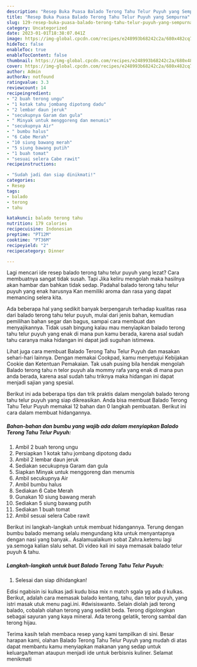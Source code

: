 ```yaml
---
description: "Resep Buka Puasa Balado Terong Tahu Telur Puyuh yang Sempurna"
title: "Resep Buka Puasa Balado Terong Tahu Telur Puyuh yang Sempurna"
slug: 129-resep-buka-puasa-balado-terong-tahu-telur-puyuh-yang-sempurna
category: Uncategorized
date: 2023-01-01T18:38:07.041Z
image: https://img-global.cpcdn.com/recipes/e248993b68242c2a/680x482cq70/balado-terong-tahu-telur-puyuh-foto-resep-utama.jpg
hideToc: false
enableToc: true
enableTocContent: false
thumbnail: https://img-global.cpcdn.com/recipes/e248993b68242c2a/680x482cq70/balado-terong-tahu-telur-puyuh-foto-resep-utama.jpg
cover: https://img-global.cpcdn.com/recipes/e248993b68242c2a/680x482cq70/balado-terong-tahu-telur-puyuh-foto-resep-utama.jpg
author: Admin
authorAv: notfound
ratingvalue: 3.3
reviewcount: 14
recipeingredient:
- "2 buah terong ungu"
- "1 kotak tahu jombang dipotong dadu"
- "2 lembar daun jeruk"
- "secukupnya Garam dan gula"
- " Minyak untuk menggoreng dan menumis"
- "secukupnya Air"
- " bumbu halus"
- "6 Cabe Merah"
- "10 siung bawang merah"
- "5 siung bawang putih"
- "1 buah tomat"
- "sesuai selera Cabe rawit"
recipeinstructions:

- "Sudah jadi dan siap dinikmati!"
categories:
- Resep
tags:
- balado
- terong
- tahu

katakunci: balado terong tahu 
nutrition: 179 calories
recipecuisine: Indonesian
preptime: "PT12M"
cooktime: "PT36M"
recipeyield: "2"
recipecategory: Dinner

---
```



Lagi mencari ide resep balado terong tahu telur puyuh yang lezat? Cara membuatnya sangat tidak susah. Tapi Jika keliru mengolah maka hasilnya akan hambar dan bahkan tidak sedap. Padahal balado terong tahu telur puyuh yang enak harusnya Kan memiliki aroma dan rasa yang dapat memancing selera kita.


Ada beberapa hal yang sedikit banyak berpengaruh terhadap kualitas rasa dari balado terong tahu telur puyuh, mulai dari jenis bahan, kemudian pemilihan bahan segar dan bagus, sampai cara membuat dan menyajikannya. Tidak usah bingung kalau mau menyiapkan balado terong tahu telur puyuh yang enak di mana pun kamu berada, karena asal sudah tahu caranya maka hidangan ini dapat jadi suguhan istimewa.

Lihat juga cara membuat Balado Terong Tahu Telur Puyuh dan masakan sehari-hari lainnya. Dengan memakai Cookpad, kamu menyetujui Kebijakan Cookie dan Ketentuan Pemakaian. Tak usah pusing bila hendak mengolah Balado terong tahu n telor puyuh ala mommy rafa yang enak di mana pun anda berada, karena asal sudah tahu triknya maka hidangan ini dapat menjadi sajian yang spesial.


Berikut ini ada beberapa tips dan trik praktis dalam mengolah balado terong tahu telur puyuh yang siap dikreasikan. Anda bisa membuat Balado Terong Tahu Telur Puyuh memakai 12 bahan dan 0 langkah pembuatan. Berikut ini cara dalam membuat hidangannya.

<!--inarticleads1-->

##### Bahan-bahan dan bumbu yang wajib ada dalam menyiapkan Balado Terong Tahu Telur Puyuh:

1. Ambil 2 buah terong ungu
1. Persiapkan 1 kotak tahu jombang dipotong dadu
1. Ambil 2 lembar daun jeruk
1. Sediakan secukupnya Garam dan gula
1. Siapkan  Minyak untuk menggoreng dan menumis
1. Ambil secukupnya Air
1. Ambil  bumbu halus
1. Sediakan 6 Cabe Merah
1. Gunakan 10 siung bawang merah
1. Sediakan 5 siung bawang putih
1. Sediakan 1 buah tomat
1. Ambil sesuai selera Cabe rawit


Berikut ini langkah-langkah untuk membuat hidangannya. Terung dengan bumbu balado memang selalu mengundang kita untuk menyantapnya dengan nasi yang banyak.. Asalamualaikum sobat Zahra.ketemu lagi ya.semoga kalian slalu sehat. Di video kali ini saya memasak balado telur puyuh &amp; tahu. 

<!--inarticleads2-->

##### Langkah-langkah untuk buat Balado Terong Tahu Telur Puyuh:


1. Selesai dan siap dihidangkan!

Edisi ngabisin isi kulkas jadi kudu bisa mix n match sgala yg ada d kulkas. Berikut, adalah cara memasak balado kentang, tahu, dan telor puyuh, yang istri masak utuk menu pagi.ini. #dwisiswanto. Selain diolah jadi terong balado, cobalah olahan terong yang sedikit beda. Terong digolongkan sebagai sayuran yang kaya mineral. Ada terong gelatik, terong sambal dan terong hijau. 

Terima kasih telah membaca resep yang kami tampilkan di sini. Besar harapan kami, olahan Balado Terong Tahu Telur Puyuh yang mudah di atas dapat membantu kamu menyiapkan makanan yang sedap untuk keluarga/teman ataupun menjadi ide untuk berbisnis kuliner. Selamat menikmati
